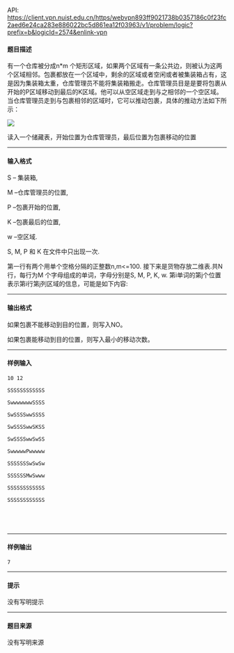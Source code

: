 API: https://client.vpn.nuist.edu.cn/https/webvpn893ff9021738b0357186c0f23fc2aed6e24ca283e886022bc5d861ea12f03963/v1/problem/logic?prefix=b&logicId=2574&enlink-vpn

#### 题目描述

有一个仓库被分成n\*m 个矩形区域，如果两个区域有一条公共边，则被认为这两个区域相邻。包裹都放在一个区域中，剩余的区域或者空闲或者被集装箱占有，这是因为集装箱太重，仓库管理员不能将集装箱搬走。仓库管理员目是是要将包裹从开始的P区域移动到最后的K区域。他可以从空区域走到与之相邻的一个空区域。当仓库管理员走到与包裹相邻的区域时，它可以推动包裹，具体的推动方法如下所示：

![](../file/2574_0.jpg)

读入一个储藏表，开始位置为仓库管理员，最后位置为包裹移动的位置

---

#### 输入格式

S – 集装箱,

M –仓库管理员的位置,

P –包裹开始的位置,

K –包裹最后的位置,

w –空区域. 

S, M, P 和 K 在文件中只出现一次.

第一行有两个用单个空格分隔的正整数n,m<=100. 接下来是货物存放二维表.共N行，每行为M 个字母组成的单词，字母分别是S, M, P, K, w. 第i单词的第j个位置表示第i行第j列区域的信息，可能是如下内容: 

---

#### 输出格式

如果包裹不能移动到目的位置，则写入NO。

如果包裹能移动到目的位置，则写入最小的移动次数。

---

#### 样例输入
```
10 12

SSSSSSSSSSSS

SwwwwwwwSSSS

SwSSSSwwSSSS

SwSSSSwwSKSS

SwSSSSwwSwSS

SwwwwwPwwwww

SSSSSSSwSwSw

SSSSSSMwSwww

SSSSSSSSSSSS

SSSSSSSSSSSS



 

```

---

#### 样例输出
```
7

```

---

#### 提示

没有写明提示

---

#### 题目来源

没有写明来源